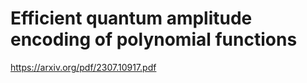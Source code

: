 # Efficient quantum amplitude encoding of polynomial functions
https://arxiv.org/pdf/2307.10917.pdf
